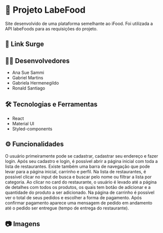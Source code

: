 # 🍟 Projeto LabeFood

Site desenvolvido de uma plataforma semelhante ao iFood. Foi utilizada a API labeFoods para as requisições do projeto.

## 📱 Link Surge

## 👩‍💻 Desenvolvedores
- Ana Sue Sammi
- Gabriel Martins
- Gabriela Hermenegildo
- Ronald Santiago

## 🛠 Tecnologias e Ferramentas
- React
- Material UI
- Styled-components

## ⚙️ Funcionalidades
O usuário primeiramente pode se cadastrar, cadastrar seu endereço e fazer login.
Após seu cadastro e login, é possível abrir a página inicial com toda a lista de restaurantes. Existe também uma barra de navegação que pode levar para a página inicial, carrinho e perfil.
Na lista de restaurantes, é possível clicar no input de busca e buscar pelo nome ou filtrar a lista por categoria. Ao clicar no card do restaurante, o usuário é levado até a página de detalhes com todos os produtos, os quais tem botão de adicionar e a quantidade do produto a ser adicionado.
Na página de carrinho é possível ver o total de seus pedidos e escolher a forma de pagamento. Após confirmar pagamento aparece uma mensagem de pedido em andamento até o pedido ser entregue (tempo de entrega do restaurante).

## 📷 Imagens
